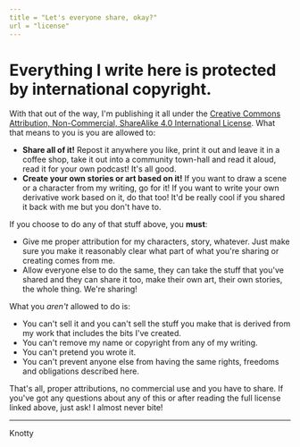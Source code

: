 ```yaml
---
title = "Let's everyone share, okay?"
url = "license"
---
```


# Everything I write here is protected by international copyright.

With that out of the way, I'm publishing it all under the [Creative Commons Attribution, Non-Commercial, ShareAlike 4.0 International License](https://creativecommons.org/licenses/by-nc-sa/4.0/legalcode.en).  What that means to you is you are allowed to:

* **Share all of it!**  Repost it anywhere you like, print it out and leave it in a coffee shop, take it out into a community town-hall and read it aloud, read it for your own podcast!  It's all good.
* **Create your own stories or art based on it!**  If you want to draw a scene or a character from my writing, go for it!  If you want to write your own derivative work based on it, do that too!  It'd be really cool if you shared it back with me but you don't have to.

If you choose to do any of that stuff above, you **must**:

* Give me proper attribution for my characters, story, whatever.  Just make sure you make it reasonably clear what part of what you're sharing or creating comes from me.
* Allow everyone else to do the same, they can take the stuff that you've shared and they can share it too, make their own art, their own stories, the whole thing. We're sharing!

What you *aren't* allowed to do is:

- You can't sell it and you can't sell the stuff you make that is derived from my work that includes the bits I've created.
- You can't remove my name or copyright from any of my writing.
- You can't pretend you wrote it.
- You can't prevent anyone else from having the same rights, freedoms and obligations described here.

That's all, proper attributions, no commercial use and you have to share.  If you've got any questions about any of this or after reading the full license linked above, just ask!  I almost never bite!

***
<signature>Knotty</signature>
